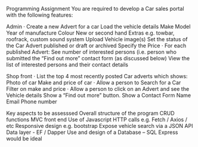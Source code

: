 Programming Assignment
You are required to develop a Car sales portal with the following features:
 
Admin
·         Create a new Advert for a car
Load the vehicle details
Make
Model
Year of manufacture
Colour
New or second hand
Extras e.g. towbar, roofrack, custom sound system
Upload Vehicle image(s)
Set the status of the Car Advert published or draft or archived
Specify the Price
·         For each published Advert:
See number of interested persons (i.e. person who submitted the “Find out more” contact form (as discussed below)
View the list of interested persons and their contact details
 
Shop front
·         List the top 4 most recently posted Car adverts which shows:
Photo of car
Make and price of car
·         Allow a person to Search for a Car
Filter on make and price
·         Allow a person to click on an Advert and see the Vehicle details
Show a “Find out more” button.
Show a Contact Form
Name
Email
Phone number
 
Key aspects to be assesssed 
Overall structure of the program
CRUD functions
MVC front end
Use of Javascript
HTTP calls e.g. Fetch / Axios / etc
Responsive design e.g. bootstrap
Expose vehicle search via a JSON API
Data layer - EF / Dapper
Use and design of a Database – SQL Express would be ideal

